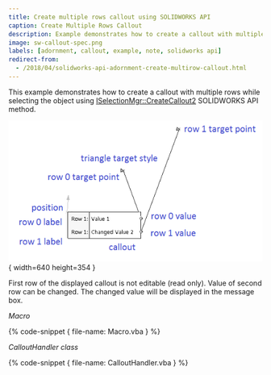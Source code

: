```yaml
---
title: Create multiple rows callout using SOLIDWORKS API
caption: Create Multiple Rows Callout
description: Example demonstrates how to create a callout with multiple rows from the selection in SOLIDWORKS API
image: sw-callout-spec.png
labels: [adornment, callout, example, note, solidworks api]
redirect-from:
  - /2018/04/solidworks-api-adornment-create-multirow-callout.html
---
```

This example demonstrates how to create a callout with multiple rows while selecting the object using [ISelectionMgr::CreateCallout2](http://help.solidworks.com/2018/english/api/sldworksapi/solidworks.interop.sldworks~solidworks.interop.sldworks.iselectionmgr~createcallout2.html) SOLIDWORKS API method.

![Callout element specification](sw-callout-spec.png){ width=640 height=354 }

First row of the displayed callout is not editable (read only). Value of second row can be changed. The changed value will be displayed in the message box.

*Macro*

{% code-snippet { file-name: Macro.vba } %}

*CalloutHandler class*

{% code-snippet { file-name: CalloutHandler.vba } %}
